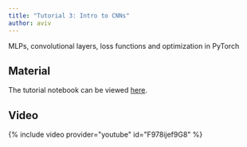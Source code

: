 ```yaml
---
title: "Tutorial 3: Intro to CNNs"
author: aviv
---
```


MLPs, convolutional layers, loss functions and optimization in PyTorch

## Material

The tutorial notebook can be viewed [here](https://nbviewer.jupyter.org/github/vistalab-technion/cs236605-tutorials/blob/master/tutorial3/tutorial3-CNN.ipynb).

## Video

{% include video provider="youtube" id="F978ijef9G8" %}
